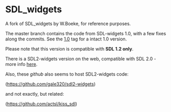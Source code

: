 # SDL_widgets

A fork of SDL_widgets by W.Boeke, for reference purposes. 

The master branch contains the code from SDL-widgets 1.0, with a few fixes along the commits. See the [1.0](https://github.com/hydren/SDL_widgets/releases/tag/1.0) tag for a intact 1.0 version. 

Please note that this version is compatible with **SDL 1.2 only**.

There is a SDL2-widgets version on the web, compatible with SDL 2.0 - more info [here](http://members.chello.nl/w.boeke/SDL-widgets/).

Also, these *github* also seems to host SDL2-widgets code:

(https://github.com/gale320/sdl2-widgets)

and not exactly, but related:

(https://github.com/actsl/kiss_sdl)




